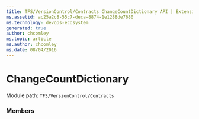 ```yaml
---
title: TFS/VersionControl/Contracts ChangeCountDictionary API | Extensions for Azure DevOps Services
ms.assetid: ac25a2c8-55c7-deca-8874-1e1288de7680
ms.technology: devops-ecosystem
generated: true
author: chcomley
ms.topic: article
ms.author: chcomley
ms.date: 08/04/2016
---
```


# ChangeCountDictionary

Module path: `TFS/VersionControl/Contracts`


### Members

